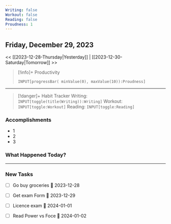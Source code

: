 ```yaml
---
Writing: false
Workout: false
Reading: false
Proudness: 1
---
```

## Friday, December 29, 2023




<< [[2023-12-28-Thursday|Yesterday]] | [[2023-12-30-Saturday|Tomorrow]] >>





> [!info]+ Productivity
> ```meta-bind
> INPUT[progressBar( minValue(0), maxValue(10)):Proudness]

---

> [!danger]+ Habit Tracker
> Writing: `INPUT[toggle(title(Writing)):Writing]` Workout: `INPUT[toggle:Workout]` Reading: `INPUT[toggle:Reading]`


### Accomplishments
- 1
- 2
- 3

### What Happened Today?


---
### New Tasks


- [ ] Go buy groceries 📅 2023-12-28 
- [ ] Get exam Form 📅 2023-12-29
- [ ] Licence exam 📅 2024-01-01 
- [ ] Read Power vs Foce 📅 2024-01-02 

